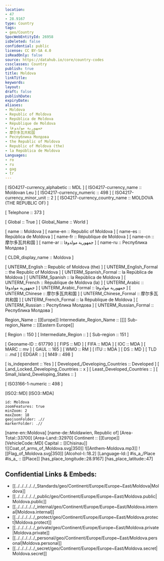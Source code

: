 ```yaml
---
location:
- 47
- 28.9167
type: Country
tags:
- geo/Country
SpocWebEntityId: 26958
isDeleted: false
confidential: public
license: CC BY-SA 4.0
isReadOnly: false
source: https://datahub.io/core/country-codes
cssclasses: Country
publish: true
title: Moldova
linkTitle: 
keywords: 
layout: 
draft: false
publishDate: 
expiryDate: 
aliases:
- Moldova
- Republic of Moldova
- República de Moldova
- République de Moldova
- جمهورية مولدوفا
- 摩尔多瓦共和国
- Республика Молдова
- the Republic of Moldova
- Republic of Moldova (the)
- la República de Moldova
Languages:
- ro
- ru
- gag
- tr
---
```



[	ISO4217-currency_alphabetic	 :: MDL ] 
[	ISO4217-currency_name	 :: Moldovan Leu ] 
[	ISO4217-currency_numeric	 :: 498 ] 
[	ISO4217-currency_minor_unit	 :: 2 ] 
[	ISO4217-currency_country_name	 :: MOLDOVA (THE REPUBLIC OF) ] 

[	Telephone	 :: 373 ] 

[	Global	 :: True ] 
[	Global_Name	 :: World ] 

[	name	 :: Moldova ] 
[	name-en	 :: Republic of Moldova ] 
[	name-es	 :: República de Moldova ] 
[	name-fr	 :: République de Moldova ] 
[	name-cn	 :: 摩尔多瓦共和国 ] 
[	name-ar	 :: جمهورية مولدوفا ] 
[	name-ru	 :: Республика Молдова ] 

[	CLDR_display_name	 :: Moldova ] 

[	UNTERM_English	 :: Republic of Moldova (the) ] 
[	UNTERM_English_Formal	 :: the Republic of Moldova ] 
[	UNTERM_Spanish_Formal	 :: la República de Moldova ] 
[	UNTERM_Spanish	 :: la República de Moldova ] 
[	UNTERM_French	 :: République de Moldova (la) ] 
[	UNTERM_Arabic	 :: جمهورية مولدوفا ] 
[	UNTERM_Arabic_Formal	 :: جمهورية مولدوفا ] 
[	UNTERM_Chinese	 :: 摩尔多瓦共和国 ] 
[	UNTERM_Chinese_Formal	 :: 摩尔多瓦共和国 ] 
[	UNTERM_French_Formal	 :: la République de Moldova ] 
[	UNTERM_Russian	 :: Республика Молдова ] 
[	UNTERM_Russian_Formal	 :: Республика Молдова ] 

Region_Name ::  [[Europe]] 
Intermediate_Region_Name ::  [[]] 
Sub-region_Name ::  [[Eastern Europe]] 

[	Region	 :: 150 ] 
[	Intermediate_Region	 ::  ] 
[	Sub-region	 :: 151 ] 

[	Geoname-ID	 :: 617790 ] 
[	FIPS	 :: MD ] 
[	FIFA	 :: MDA ] 
[	IOC	 :: MDA ] 
[	MARC	 :: mv ] 
[	GAUL	 :: 165 ] 
[	WMO	 :: RM ] 
[	ITU	 :: MDA ] 
[	DS	 :: MD ] 
[	TLD	 :: .md ] 
[	EDGAR	 ::  ] 
[	M49	 :: 498 ] 

[	is_independent	 :: Yes ] 
[	Developed_/Developing_Countries	 :: Developed ] 
[	Land_Locked_Developing_Countries	 :: x ] 
[	Least_Developed_Countries	 ::  ] 
[	Small_Island_Developing_States	 ::  ] 

[	ISO3166-1-numeric	 :: 498 ] 



[ISO2::MD] 
[ISO3::MDA] 
```leaflet
id: Moldova
zoomFeatures: true 
minZoom: 2 
maxZoom: 18
geojsonFolder: .//
markerFolder: .//
```

[name-en::Moldova] 
[name-de::Moldawien, Republic of] 
[Area-Total::33700] 
[Area-Land::32970] 
Continent :: [[Europe]]  
[VehicleCode::MD] 
Capital :: [[Chisinau]]  
![[Coat_of_arms_of_Moldova.svg|350]] 
![[Anthem-Moldova.mp3]] 
![[Flag_of_Moldova.svg|350]] 
[Alcohol-l::18.2] 
[Language-Id::] 
#is_a_/Place  
#is_a_ :: [[Place]] 
[has_place_longitude::28.9167] 
[has_place_latitude::47] 



## Confidential Links & Embeds: 
- [[../../../../../_Standards/geo/Continent/Europe/Europe~East/Moldova|Moldova]] 
- [[../../../../../_public/geo/Continent/Europe/Europe~East/Moldova.public|Moldova.public]] 
- [[../../../../../_internal/geo/Continent/Europe/Europe~East/Moldova.internal|Moldova.internal]] 
- [[../../../../../_protect/geo/Continent/Europe/Europe~East/Moldova.protect|Moldova.protect]] 
- [[../../../../../_private/geo/Continent/Europe/Europe~East/Moldova.private|Moldova.private]] 
- [[../../../../../_personal/geo/Continent/Europe/Europe~East/Moldova.personal|Moldova.personal]] 
- [[../../../../../_secret/geo/Continent/Europe/Europe~East/Moldova.secret|Moldova.secret]] 
